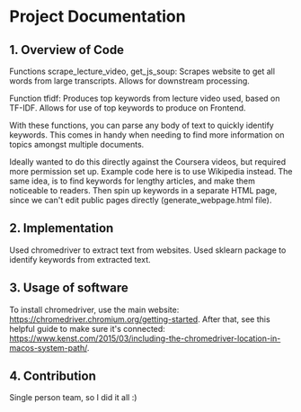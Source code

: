 # Project Documentation

## 1. Overview of Code
Functions scrape_lecture_video, get_js_soup:
Scrapes website to get all words from large transcripts.
Allows for downstream processing.

Function tfidf:
Produces top keywords from lecture video used, based on TF-IDF.
Allows for use of top keywords to produce on Frontend.

With these functions, you can parse any body of text to quickly identify keywords. 
This comes in handy when needing to find more information on topics amongst multiple documents.

Ideally wanted to do this directly against the Coursera videos, but required more permission set up. 
Example code here is to use Wikipedia instead.
The same idea, is to find keywords for lengthy articles, and make them noticeable to readers.
Then spin up keywords in a separate HTML page, since we can't edit public pages directly (generate_webpage.html file).

## 2. Implementation
Used chromedriver to extract text from websites.
Used sklearn package to identify keywords from extracted text.

## 3. Usage of software
To install chromedriver, use the main website: https://chromedriver.chromium.org/getting-started.
After that, see this helpful guide to make sure it's connected: https://www.kenst.com/2015/03/including-the-chromedriver-location-in-macos-system-path/.

## 4. Contribution
Single person team, so I did it all :)
